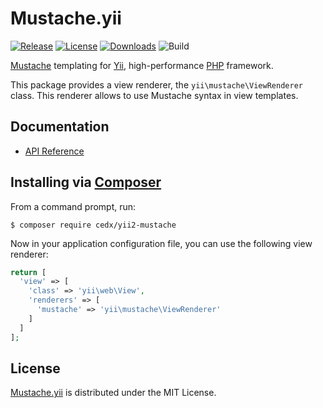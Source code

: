 # Mustache.yii
[![Release](http://img.shields.io/packagist/v/cedx/yii2-mustache.svg)](https://packagist.org/packages/cedx/yii2-mustache) [![License](http://img.shields.io/packagist/l/cedx/yii2-mustache.svg)](https://bitbucket.org/cedx/mustache.yii/src/master/LICENSE.txt) [![Downloads](http://img.shields.io/packagist/dt/cedx/yii2-mustache.svg)](https://packagist.org/packages/cedx/yii2-mustache) ![Build](https://img.shields.io/codeship/fc8e1cd0-bc21-0132-257d-7ab97aac1fb6.svg)

[Mustache](http://mustache.github.io) templating for [Yii](http://www.yiiframework.com), high-performance [PHP](https://php.net) framework.

This package provides a view renderer, the `yii\mustache\ViewRenderer` class. This renderer allows to use Mustache syntax in view templates.

## Documentation
- [API Reference](http://dev.belin.io/mustache.yii/api)

## Installing via [Composer](https://getcomposer.org)
From a command prompt, run:

```shell
$ composer require cedx/yii2-mustache
```

Now in your application configuration file, you can use the following view renderer:

```php
return [
  'view' => [
    'class' => 'yii\web\View',
    'renderers' => [
      'mustache' => 'yii\mustache\ViewRenderer'
    ]
  ]
];
```

## License
[Mustache.yii](https://packagist.org/packages/cedx/yii2-mustache) is distributed under the MIT License.
